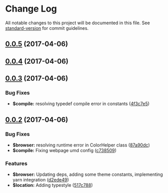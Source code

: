 # Change Log

All notable changes to this project will be documented in this file. See [standard-version](https://github.com/conventional-changelog/standard-version) for commit guidelines.

<a name="0.0.5"></a>
## [0.0.5](https://github.com/phillipcurl/ngx-theme/compare/v0.0.4...v0.0.5) (2017-04-06)



<a name="0.0.4"></a>
## [0.0.4](https://github.com/phillipcurl/ngx-theme/compare/v0.0.3...v0.0.4) (2017-04-06)



<a name="0.0.3"></a>
## [0.0.3](https://github.com/phillipcurl/ngx-theme/compare/v0.0.2...v0.0.3) (2017-04-06)


### Bug Fixes

* **$compile:** resolving typedef compile error in constants ([4f3c7e5](https://github.com/phillipcurl/ngx-theme/commit/4f3c7e5))



<a name="0.0.2"></a>
## [0.0.2](https://github.com/phillipcurl/ngx-theme/compare/v0.0.1...v0.0.2) (2017-04-06)


### Bug Fixes

* **$browser:** resolving runtime error in ColorHelper class ([87a90dc](https://github.com/phillipcurl/ngx-theme/commit/87a90dc))
* **$compile:** Fixing webpage umd config ([c738509](https://github.com/phillipcurl/ngx-theme/commit/c738509))


### Features

* **$browser:** Updating deps, adding some theme constants, implementing yarn integration ([d2ede49](https://github.com/phillipcurl/ngx-theme/commit/d2ede49))
* **$location:** Adding typestyle ([517c788](https://github.com/phillipcurl/ngx-theme/commit/517c788))
